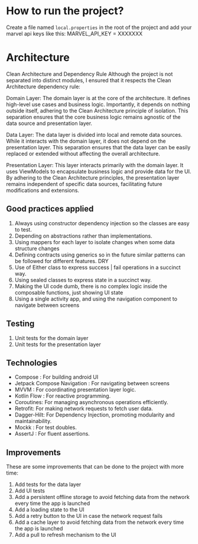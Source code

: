 # How to run the project?
Create a file named `local.properties` in the root of the project and add your marvel api keys like this:
MARVEL_API_KEY = XXXXXXX



# Architecture
Clean Architecture and Dependency Rule
Although the project is not separated into distinct modules, I ensured that it respects the Clean Architecture dependency rule:

Domain Layer: The domain layer is at the core of the architecture. It defines high-level use cases and business logic. Importantly, it depends on nothing outside itself, adhering to the Clean Architecture principle of isolation. 
This separation ensures that the core business logic remains agnostic of the data source and presentation layer.

Data Layer: The data layer is divided into local and remote data sources. While it interacts with the domain layer, it does not depend on the presentation layer. This separation ensures that the data layer can be easily replaced or extended without affecting the overall architecture.

Presentation Layer: This layer interacts primarily with the domain layer. 
It uses ViewModels to encapsulate business logic and provide data for the UI. 
By adhering to the Clean Architecture principles, the presentation layer remains independent of specific data sources, facilitating future modifications and extensions.


## Good practices applied
1. Always using constructor dependency injection so the classes are easy to test.
2. Depending on abstractions rather than implementations.
3. Using mappers for each layer to isolate changes when some data structure changes
4. Defining contracts using generics so in the future similar patterns can be followed for different features. DRY
5. Use of Either class to express success | fail operations in a succinct way.
6. Using sealed classes to express state in a succinct way.
7. Making the UI code dumb, there is no complex logic inside the composable functions, just showing UI state
8. Using a single activity app, and using the navigation component to navigate between screens

## Testing
1. Unit tests for the domain layer
2. Unit tests for the presentation layer



## Technologies
- Compose : For building android UI
- Jetpack Compose Navigation : For navigating between screens
- MVVM : For coordinating presentation layer logic.
- Kotlin Flow : For reactive programming.
- Coroutines: For managing asynchronous operations efficiently.
- Retrofit: For making network requests to fetch user data.
- Dagger-Hilt: For Dependency Injection, promoting modularity and maintainability.
- Mockk : For test doubles.
- AssertJ : For fluent assertions.

## Improvements
These are some improvements that can be done to the project with more time:
1. Add tests for the data layer
2. Add UI tests
3. Add a persistent offline storage to avoid fetching data from the network every time the app is launched
4. Add a loading state to the UI
5. Add a retry button to the UI in case the network request fails
6. Add a cache layer to avoid fetching data from the network every time the app is launched
7. Add a pull to refresh mechanism to the UI
